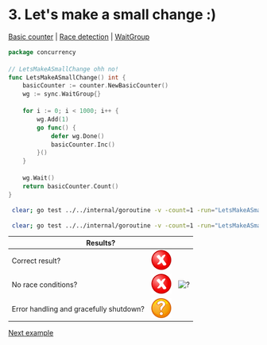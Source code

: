# 3. Let's make a small change :)

[Basic counter](counter/basic.md) | [Race detection](race/race.md) | [WaitGroup](../../internal/concurrency/sync/waitgroup/README.md)

```go
package concurrency

// LetsMakeASmallChange ohh no!
func LetsMakeASmallChange() int {
	basicCounter := counter.NewBasicCounter()
	wg := sync.WaitGroup{}

	for i := 0; i < 1000; i++ {
		wg.Add(1)
		go func() {
			defer wg.Done()
			basicCounter.Inc()
		}()
	}

	wg.Wait()
	return basicCounter.Count()
}
```

```bash
 clear; go test ../../internal/goroutine -v -count=1 -run="LetsMakeASmallChange$" 
```

```bash
 clear; go test ../../internal/goroutine -v -count=1 -run="LetsMakeASmallChange$" -race 
```

<table>
<thead> 
  <tr> 
    <th colspan="3">Results?</th> 
  </tr>
</thead>
<tbody>
  <tr>
    <td>Correct result?</td>
    <td><img height="40" src="../images/no.png" width="40" alt="?"/></td>
    <td rowspan="3"><img height="360" src="https://media.giphy.com/media/lp1oGHyJHmSoqw0cld/giphy.gif" width="432" alt="?"/></td>
  </tr> 
  <tr>
    <td>No race conditions?</td>
    <td><img height="40" src="../images/no.png" width="40" alt="?"/></td> 
  </tr>
  <tr>
    <td>Error handling and gracefully shutdown?</td>
    <td><img height="40" src="../images/question.svg" width="40" alt="?"/></td>
  </tr>
</tbody>
</table> 

[Next example](example_4.md)